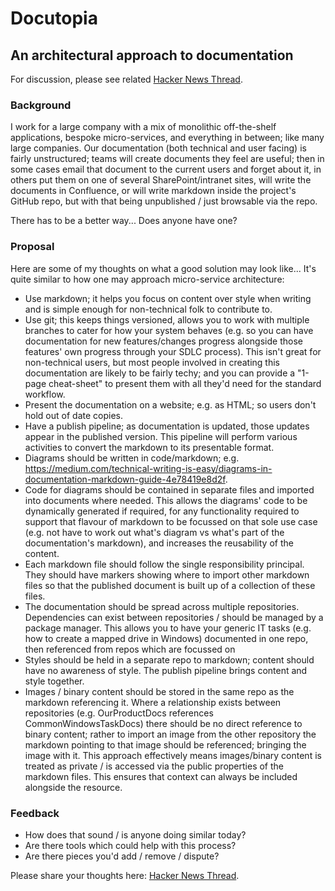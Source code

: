 # Docutopia

## An architectural approach to documentation

For discussion, please see related [Hacker News Thread](https://news.ycombinator.com/?tbd).

### Background

I work for a large company with a mix of monolithic off-the-shelf applications, bespoke micro-services, and everything in between; like many large companies.  Our documentation (both technical and user facing) is fairly unstructured; teams will create documents they feel are useful; then in some cases email that document to the current users and forget about it, in others put them on one of several SharePoint/intranet sites, will write the documents in Confluence, or will write markdown inside the project's GitHub repo, but with that being unpublished / just browsable via the repo.

There has to be a better way... Does anyone have one?

### Proposal

Here are some of my thoughts on what a good solution may look like... It's quite similar to how one may approach micro-service architecture:

- Use markdown; it helps you focus on content over style when writing and is simple enough for non-technical folk to contribute to.
- Use git; this keeps things versioned, allows you to work with multiple branches to cater for how your system behaves (e.g. so you can have documentation for new features/changes progress alongside those features' own progress through your SDLC process).  This isn't great for non-technical users, but most people involved in creating this documentation are likely to be fairly techy; and you can provide a "1-page cheat-sheet" to present them with all they'd need for the standard workflow.
- Present the documentation on a website; e.g. as HTML; so users don't hold out of date copies.
- Have a publish pipeline; as documentation is updated, those updates appear in the published version.  This pipeline will perform various activities to convert the markdown to its presentable format.
- Diagrams should be written in code/markdown; e.g. https://medium.com/technical-writing-is-easy/diagrams-in-documentation-markdown-guide-4e78419e8d2f.  
- Code for diagrams should be contained in separate files and imported into documents where needed.  This allows the diagrams' code to be dynamically generated if required, for any functionality required to support that flavour of markdown to be focussed on that sole use case (e.g. not have to work out what's diagram vs what's part of the documentation's markdown), and increases the reusability of the content.
- Each markdown file should follow the single responsibility principal.  They should have markers showing where to import other markdown files so that the published document is built up of a collection of these files.
- The documentation should be spread across multiple repositories.  Dependencies can exist between repositories / should be managed by a package manager.  This allows you to have your generic IT tasks (e.g. how to create a mapped drive in Windows) documented in one repo, then referenced from repos which are focussed on 
- Styles should be held in a separate repo to markdown; content should have no awareness of style.  The publish pipeline brings content and style together.
- Images / binary content should be stored in the same repo as the markdown referencing it.  Where a relationship exists between repositories (e.g. OurProductDocs references CommonWindowsTaskDocs) there should be no direct reference to binary content; rather to import an image from the other repository the markdown pointing to that image should be referenced; bringing the image with it.  This approach effectively means images/binary content is treated as private / is accessed via the public properties of the markdown files.  This ensures that context can always be included alongside the resource.

### Feedback

- How does that sound / is anyone doing similar today?  
- Are there tools which could help with this process?  
- Are there pieces you'd add / remove / dispute?

Please share your thoughts here: [Hacker News Thread](https://news.ycombinator.com/?tbd).
